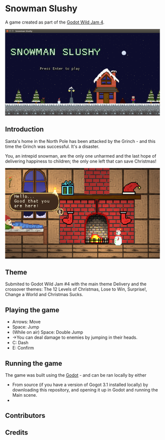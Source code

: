 # Snowman Slushy
A game created as part of the [Godot Wild Jam 4](https://itch.io/jam/godot-wild-jam-4).

![title screen](docs/title_screen.png)

## Introduction
Santa's home in the North Pole has been attacked by the Grinch - and this time the Grinch was successful. It's a disaster.

You, an intrepid snowman, are the only one unharmed and the last hope of delivering happiness to children; the only one left that can save Christmas!

![santa intro scene](docs/santa_intro.png)

## Theme
Submited to Godot Wild Jam #4 with the main theme Delivery and the crossover themes: The 12 Levels of Christmas, Lose to Win, Surprise!, Change a World and Christmas Sucks.

## Playing the game
* Arrows: Move
* Space: Jump
*   (While on air) Space: Double Jump
*   ->You can deal damage to enemies by jumping in their heads.
* C: Dash
* E: Confirm

## Running the game
The game was built using the [Godot](https://godotengine.org/) - and can be ran locally by either
* From source (if you have a version of Gogot 3.1 installed locally) by downloading this repository, and opening it up in Godot and running the Main scene.
* 

## Contributors

## Credits

